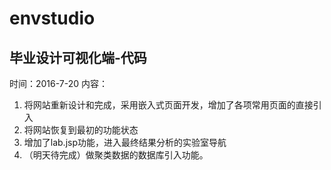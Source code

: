 # envstudio
毕业设计可视化端-代码
--------------------------------------------------
时间：2016-7-20
内容：
1. 将网站重新设计和完成，采用嵌入式页面开发，增加了各项常用页面的直接引入
2. 将网站恢复到最初的功能状态
3. 增加了lab.jsp功能，进入最终结果分析的实验室导航
4. （明天待完成）做聚类数据的数据库引入功能。

